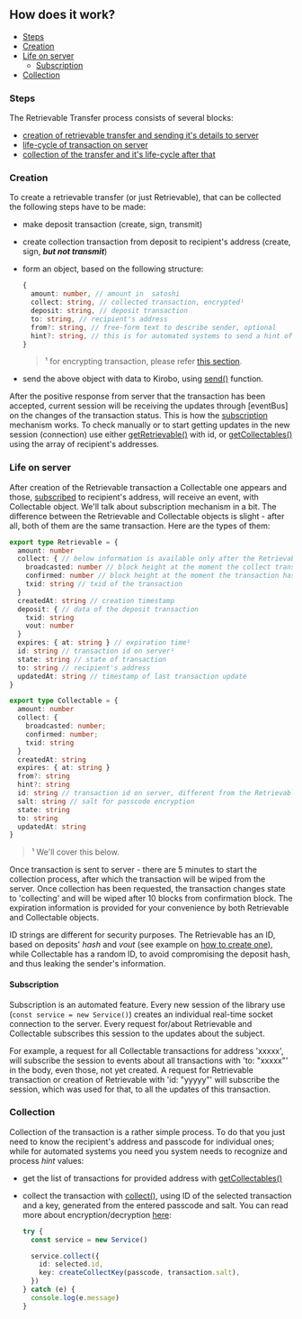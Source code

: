 ## How does it work?

- [Steps](#Steps)
- [Creation](#Creation)
- [Life on server](#Life-on-server)
  - [Subscription](#Subscription)
- [Collection](#Collection)

### Steps

The Retrievable Transfer process consists of several blocks:
- [ creation of retrievable transfer and sending it's details to server ](#Creation)
- [ life-cycle of transaction on server ](#Life-on-server)
- [ collection of the transfer and it's life-cycle after that ](#Collection)


### Creation

To create a retrievable transfer (or just Retrievable), that can be collected the following steps have to be made:

- make deposit transaction (create, sign, transmit)
- create collection transaction from deposit to recipient's address (create, sign, ___but not transmit___)
- form an object, based on the following structure:

  ```TypeScript
  {
    amount: number, // amount in  satoshi
    collect: string, // collected transaction, encrypted¹
    deposit: string, // deposit transaction
    to: string, // recipient's address
    from?: string, // free-form text to describe sender, optional
    hint?: string, // this is for automated systems to send a hint of passcode to use, thus not revealing either passcode or logic to the Kirobo, optional
  }
  ```
  > ¹ for encrypting transaction, please refer [this section](encryption.md).

- send the above object with data to Kirobo, using [send()](endpoints.md#async-___send()___) function.

After the positive response from server that the transaction has been accepted, current session will be receiving the updates through [eventBus] on the changes of the transaction status. This is how the [subscription](#Subscription) mechanism works.
To check manually or to start getting updates in the new session (connection) use either [getRetrievable()](endpoints.md#async-___getRetrievable()___) with id, or [getCollectables()](endpoints.md#async-___getCollectables()___) using the array of recipient's addresses.

### Life on server

After creation of the Retrievable transaction a Collectable one appears and those, [subscribed](#Subscription) to recipient's address, will receive an event, with Collectable object. We'll talk about subscription mechanism in a bit. The difference between the Retrievable and Collectable objects is slight - after all, both of them are the same transaction. Here are the types of them:

```TypeScript
export type Retrievable = {
  amount: number
  collect: { // below information is available only after the Retrievable Transfer has been collected
    broadcasted: number // block height at the moment the collect transaction has been broadcasted
    confirmed: number // block height at the moment the transaction has been confirmed
    txid: string // txid of the transaction
  }
  createdAt: string // creation timestamp
  deposit: { // data of the deposit transaction
    txid: string
    vout: number
  }
  expires: { at: string } // expiration time¹
  id: string // transaction id on server¹
  state: string // state of transaction
  to: string // recipient's address
  updatedAt: string // timestamp of last transaction update
}

export type Collectable = {
  amount: number
  collect: {
    broadcasted: number;
    confirmed: number;
    txid: string
  }
  createdAt: string
  expires: { at: string }
  from?: string
  hint?: string
  id: string // transaction id on server, different from the Retrievable one¹
  salt: string // salt for passcode encryption
  state: string
  to: string
  updatedAt: string
}
```
> ¹ We'll cover this below.

Once transaction is sent to server - there are 5 minutes to start the collection process, after which the transaction will be wiped from the server. Once collection has been requested, the transaction changes state to 'collecting' and will be wiped after 10 blocks from confirmation block. The expiration information is provided for your convenience by both Retrievable and Collectable objects.

ID strings are different for security purposes. The Retrievable has an ID, based on deposits' _hash_ and _vout_ (see example on [how to create one]()), while Collectable has a random ID, to avoid compromising the deposit hash, and thus leaking the sender's information.

#### Subscription

Subscription is an automated feature. Every new session of the library use (```const service = new Service()```) creates an individual real-time socket connection to the server. Every request for/about Retrievable and Collectable subscribes this session to the updates about the subject.

For example, a request for all Collectable transactions for address 'xxxxx', will subscribe the session to events about all transactions with 'to: "xxxxx"' in the body, even those, not yet created. A request for Retrievable transaction or creation of Retrievable with 'id: "yyyyy"' will subscribe the session, which was used for that, to all the updates of this transaction.

### Collection

Collection of the transaction is a rather simple process. To do that you just need to know the recipient's address and passcode for individual ones; while for automated systems you need you system needs to recognize and process _hint_ values:

- get the list of transactions for provided address  with [getCollectables()](endpoints.md#async-___getCollectables()___)
- collect the transaction with [collect()](endpoints.md#async-___collect()___), using ID of the selected transaction and a key, generated from the entered passcode and salt. You can read more about encryption/decryption [here](encryption.md):

  ```TypeScript
  try {
    const service = new Service()

    service.collect({
      id: selected.id,
      key: createCollectKey(passcode, transaction.salt),
    })
  } catch (e) {
    console.log(e.message)
  }
  ```